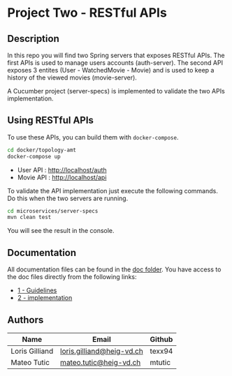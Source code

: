 # Project Two - RESTful APIs

## Description

In this repo you will find two Spring servers that exposes RESTful APIs. The first APIs is used to manage users
accounts (auth-server). The second API exposes 3 entites (User - WatchedMovie - Movie) and is used to keep a history
of the viewed movies (movie-server).

A Cucumber project (server-specs) is implemented to validate the two APIs implementation.


## Using RESTful APIs

To use these APIs, you can build them with `docker-compose`.

```bash
cd docker/topology-amt
docker-compose up
```

* User API : <a href="http://localhost/auth" target="_blank">http://localhost/auth</a>
* Movie API : <a href="http://localhost/api" target="_blank">http://localhost/api</a> 

To validate the API implementation just execute the following commands. Do this when the two servers are running.

```bash
cd microservices/server-specs
mvn clean test
```

You will see the result in the console.

## Documentation

All documentation files can be found in the [doc folder](doc/). You have access to the doc
files directly from the following links:

* [1 - Guidelines](doc/1_guidelines.md)
* [2 - implementation](doc/2_implementation.md)

## Authors

| Name                                 | Email                                | Github      |
|--------------------------------------|--------------------------------------|-------------|
| Loris Gilliand                       | loris.gilliand@heig-vd.ch            | texx94      |
| Mateo Tutic                          | mateo.tutic@heig-vd.ch               | mtutic      |

